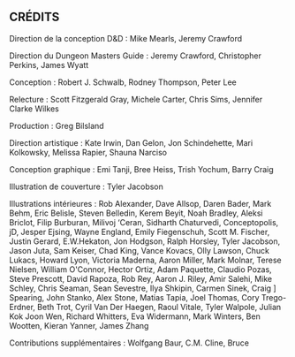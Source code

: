 ## CRÉDITS

Direction de la conception D&D : Mike Mearls, Jeremy Crawford

Direction du Dungeon Masters Guide : Jeremy Crawford,
Christopher Perkins, James Wyatt

Conception : Robert J. Schwalb, Rodney Thompson, Peter Lee

Relecture : Scott Fitzgerald Gray, Michele Carter, Chris Sims,
Jennifer Clarke Wilkes

Production : Greg Bilsland

Direction artistique : Kate Irwin, Dan Gelon, Jon Schindehette,
Mari Kolkowsky, Melissa Rapier, Shauna Narciso

Conception graphique : Emi Tanji, Bree Heiss, Trish Yochum,
Barry Craig

Illustration de couverture : Tyler Jacobson

Illustrations intérieures : Rob Alexander, Dave Allsop, Daren Bader,
Mark Behm, Eric Belisle, Steven Belledin, Kerem Beyit, Noah
Bradley, Aleksi Briclot, Filip Burburan, Milivoj ‘Ceran, Sidharth
Chaturvedi, Conceptopolis, jD, Jesper Ejsing, Wayne England,
Emily Fiegenschuh, Scott M. Fischer, Justin Gerard, E.W.Hekaton,
Jon Hodgson, Ralph Horsley, Tyler Jacobson, Jason Juta, Sam
Keiser, Chad King, Vance Kovacs, Olly Lawson, Chuck Lukacs,
Howard Lyon, Victoria Maderna, Aaron Miller, Mark Molnar,
Terese Nielsen, William O'Connor, Hector Ortiz, Adam Paquette,
Claudio Pozas, Steve Prescott, David Rapoza, Rob Rey, Aaron J.
Riley, Amir Salehi, Mike Schley, Chris Seaman, Sean Sevestre,
Ilya Shkipin, Carmen Sinek, Craig ] Spearing, John Stanko, Alex
Stone, Matias Tapia, Joel Thomas, Cory Trego-Erdner, Beth Trot,
Cyril Van Der Haegen, Raoul Vitale, Tyler Walpole, Julian Kok
Joon Wen, Richard Whitters, Eva Widermann, Mark Winters, Ben
Wootten, Kieran Yanner, James Zhang

Contributions supplémentaires : Wolfgang Baur, C.M. Cline, Bruce